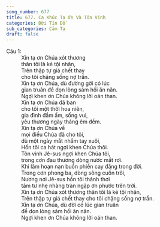 ```yaml
---
song_number: 677
title: 677. Ca Khúc Tạ Ơn Và Tôn Vinh
categories: Đời Tín Đồ
sub_categories: Cảm Tạ
draft: false
---
```

<dl><dt>Câu 1:</dt><dd data-verse="1">Xin tạ ơn Chúa xót thương <br/>thân tôi là kẻ tội nhân, <br/>Trên thập tự giá chết thay <br/>cho tôi chặng sống nợ trần. <br/>Xin tạ ơn Chúa, dù đường gời có lúc <br/>gian truân để dọn lòng sám hối ăn năn. <br/>Ngợi khen ơn Chúa không lời oán than. <br/>Xin tạ ơn Chúa đã ban <br/>cho tôi một thời hoa niên, <br/>gia đình đầm ấm, sống vui, <br/>yêu thương ngày tháng êm đềm. <br/>Xin tạ ơn Chúa về <br/>mọi điều Chúa đã cho tôi, <br/>dù một ngày mắt nhắm tay xuôi, <br/>Hồn tôi ca hát ngợi khen Chúa thôi. <br/>Tôn vinh Jê-sus ngợi khen Chúa tôi, <br/>trong cơn đau thương dòng nước mắt rơi. <br/>Khi lâm hoạn nạn buồn phiền cay đắng trong đời. <br/>Trong cơn phong ba, dòng sông cuốn trôi, <br/>Nương nơi Jê-sus hồn tôi thảnh thơi <br/>tâm tư nhẹ nhàng tràn ngập ơn phước trên trời. <br/>Xin tạ ơn Chúa xót thương thân tôi là kẻ tội nhân, <br/>Trên thập tự giá chết thay cho tôi chặng sống nợ trần. <br/>Xin tạ ơn Chúa, dù đời có lúc gian truân <br/>để dọn lòng sám hối ăn năn. <br/>Ngợi khen ơn Chúa không lời oán than. </dd></dl>